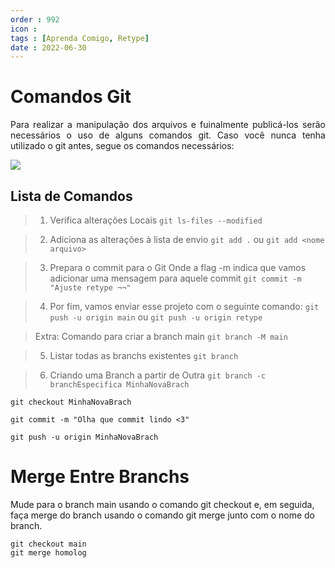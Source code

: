```yaml
---
order : 992
icon : 
tags : [Aprenda Comigo, Retype]
date : 2022-06-30
---
```



# Comandos Git 
<p style="text-align: justify;"> Para realizar a manipulação dos arquivos e fuinalmente publicá-los serão necessários o uso de alguns comandos git. Caso você nunca tenha utilizado o git antes, segue os comandos necessários:</p>

![](../img/barra.png)


## Lista de Comandos
> 1. Verifica alterações Locais
`git ls-files --modified`

> 2. Adiciona as alterações à lista de envio
`git add .` ou `git add <nome arquivo>`

> 3. Prepara o commit para o Git
     Onde a flag -m indica que vamos adicionar uma mensagem para aquele commit
`git commit -m "Ajuste retype ¬¬"`

> 4. Por fim, vamos enviar esse projeto com o seguinte comando:
`git push -u origin main` ou `git push -u origin retype`

> Extra:
  Comando para criar a branch main
  `git branch -M main`

> 5. Listar todas as branchs existentes
`git branch`

> 6. Criando uma Branch a partir de Outra
`git branch -c branchEspecifica MinhaNovaBrach` <br>

`git checkout MinhaNovaBrach` <br>

`git commit -m "Olha que commit lindo <3"` <br>

`git push -u origin MinhaNovaBrach` <br>

# Merge Entre Branchs
Mude para o branch main usando o comando git checkout e, em seguida, 
faça merge do branch usando o comando git merge junto com o nome do branch.

`git checkout main` <br>
`git merge homolog`